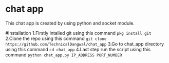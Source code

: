 # chat app
This chat app is created by using python and socket module.

#Installation
 1.Firstly intalled git using this command `pkg install git`
 2.Clone the repo using this command `git clone https://github.com/TechnicalDangwal/chat_app`
 3.Go to chat_app directory using this command `cd chat_app`
 4.Last step run the script using this command `python chat_app.py IP_ADDRESS PORT_NUMBER`
